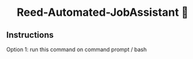 

 <div align="center">

 # Reed-Automated-JobAssistant 🤖

</div>

## Instructions 

Option 1:
run this command on command prompt / bash 




